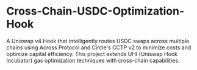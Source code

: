 # Cross-Chain-USDC-Optimization-Hook
A Uniswap v4 Hook that intelligently routes USDC swaps across multiple chains using Across Protocol and Circle's CCTP v2 to minimize costs and optimize capital efficiency. This project extends UHI (Uniswap Hook Incubator) gas optimization techniques with cross-chain capabilities.
